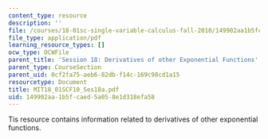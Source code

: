```yaml
---
content_type: resource
description: ''
file: /courses/18-01sc-single-variable-calculus-fall-2010/149902aa1b5fcaed5a058e1d318efa58_MIT18_01SCF10_Ses18a.pdf
file_type: application/pdf
learning_resource_types: []
ocw_type: OCWFile
parent_title: 'Session 18: Derivatives of other Exponential Functions'
parent_type: CourseSection
parent_uid: 0cf2fa75-aeb6-82db-f14c-169c98cd1a15
resourcetype: Document
title: MIT18_01SCF10_Ses18a.pdf
uid: 149902aa-1b5f-caed-5a05-8e1d318efa58
---
```

Tis resource contains information related to derivatives of other exponential functions.

